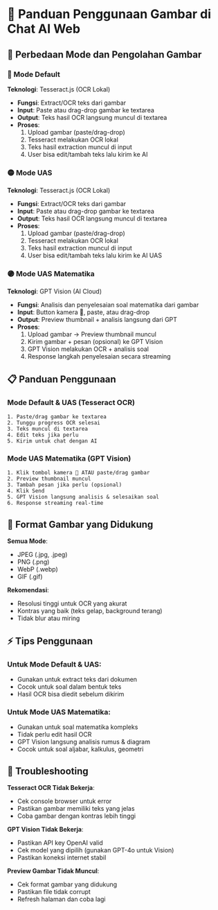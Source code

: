 # 📸 Panduan Penggunaan Gambar di Chat AI Web

## 🎯 Perbedaan Mode dan Pengolahan Gambar

### 🔵 Mode Default 
**Teknologi**: Tesseract.js (OCR Lokal)
- **Fungsi**: Extract/OCR teks dari gambar
- **Input**: Paste atau drag-drop gambar ke textarea
- **Output**: Teks hasil OCR langsung muncul di textarea
- **Proses**: 
  1. Upload gambar (paste/drag-drop)
  2. Tesseract melakukan OCR lokal
  3. Teks hasil extraction muncul di input
  4. User bisa edit/tambah teks lalu kirim ke AI

### 🟡 Mode UAS
**Teknologi**: Tesseract.js (OCR Lokal) 
- **Fungsi**: Extract/OCR teks dari gambar 
- **Input**: Paste atau drag-drop gambar ke textarea
- **Output**: Teks hasil OCR langsung muncul di textarea
- **Proses**: 
  1. Upload gambar (paste/drag-drop)
  2. Tesseract melakukan OCR lokal  
  3. Teks hasil extraction muncul di input
  4. User bisa edit/tambah teks lalu kirim ke AI UAS

### 🟣 Mode UAS Matematika
**Teknologi**: GPT Vision (AI Cloud)
- **Fungsi**: Analisis dan penyelesaian soal matematika dari gambar
- **Input**: Button kamera 📸, paste, atau drag-drop
- **Output**: Preview thumbnail + analisis langsung dari GPT
- **Proses**:
  1. Upload gambar → Preview thumbnail muncul
  2. Kirim gambar + pesan (opsional) ke GPT Vision
  3. GPT Vision melakukan OCR + analisis soal
  4. Response langkah penyelesaian secara streaming

## 📋 Panduan Penggunaan

### Mode Default & UAS (Tesseract OCR)
```
1. Paste/drag gambar ke textarea
2. Tunggu progress OCR selesai
3. Teks muncul di textarea
4. Edit teks jika perlu
5. Kirim untuk chat dengan AI
```

### Mode UAS Matematika (GPT Vision)
```
1. Klik tombol kamera 📸 ATAU paste/drag gambar
2. Preview thumbnail muncul
3. Tambah pesan jika perlu (opsional)
4. Klik Send
5. GPT Vision langsung analisis & selesaikan soal
6. Response streaming real-time
```

## 🔧 Format Gambar yang Didukung

**Semua Mode**:
- JPEG (.jpg, .jpeg)
- PNG (.png) 
- WebP (.webp)
- GIF (.gif)

**Rekomendasi**:
- Resolusi tinggi untuk OCR yang akurat
- Kontras yang baik (teks gelap, background terang)
- Tidak blur atau miring

## ⚡ Tips Penggunaan

### Untuk Mode Default & UAS:
- Gunakan untuk extract teks dari dokumen
- Cocok untuk soal dalam bentuk teks
- Hasil OCR bisa diedit sebelum dikirim

### Untuk Mode UAS Matematika:
- Gunakan untuk soal matematika kompleks
- Tidak perlu edit hasil OCR
- GPT Vision langsung analisis rumus & diagram
- Cocok untuk soal aljabar, kalkulus, geometri

## 🚨 Troubleshooting

**Tesseract OCR Tidak Bekerja**:
- Cek console browser untuk error
- Pastikan gambar memiliki teks yang jelas
- Coba gambar dengan kontras lebih tinggi

**GPT Vision Tidak Bekerja**:
- Pastikan API key OpenAI valid
- Cek model yang dipilih (gunakan GPT-4o untuk Vision)
- Pastikan koneksi internet stabil

**Preview Gambar Tidak Muncul**:
- Cek format gambar yang didukung
- Pastikan file tidak corrupt
- Refresh halaman dan coba lagi
